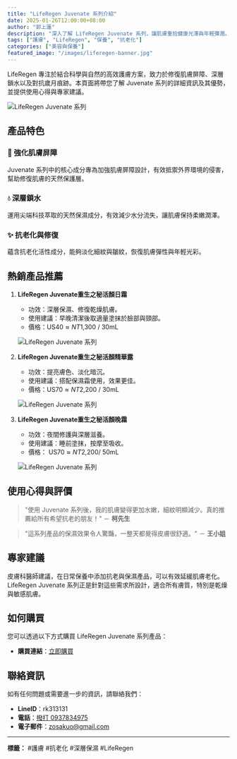```yaml
---
title: "LifeRegen Juvenate 系列介紹"
date: 2025-01-26T12:00:00+08:00
author: "郭上蓮"
description: "深入了解 LifeRegen Juvenate 系列，讓肌膚重拾健康光澤與年輕彈潤。"
tags: ["護膚", "LifeRegen", "保養", "抗老化"]
categories: ["美容與保養"]
featured_image: "/images/liferegen-banner.jpg"
---
```


LifeRegen 專注於結合科學與自然的高效護膚方案，致力於修復肌膚屏障、深層鎖水以及對抗歲月痕跡。本頁面將帶您了解 Juvenate 系列的詳細資訊及其優勢，並提供使用心得與專家建議。

<!--more-->

![LifeRegen Juvenate 系列](https://hongsheng.tw/img/header_liferegen_desktop.webp "LifeRegen Juvenate 系列示意圖")

## 產品特色

### 🌟 強化肌膚屏障
Juvenate 系列中的核心成分專為加強肌膚屏障設計，有效抵禦外界環境的侵害，幫助修復肌膚的天然保護層。

### 💧 深層鎖水
運用尖端科技萃取的天然保濕成分，有效減少水分流失，讓肌膚保持柔嫩潤澤。

### ✨ 抗老化與修復
蘊含抗老化活性成分，能夠淡化細紋與皺紋，恢復肌膚彈性與年輕光彩。

## 熱銷產品推薦

1. **LifeRegen Juvenate重生之秘活顏日霜**
   - 功效：深層保濕、修復乾燥肌膚。
   - 使用建議：早晚清潔後取適量塗抹於臉部與頸部。
   - 價格：US$40 ≈ NT$1,300 / 30mL

   ![LifeRegen Juvenate 系列](https://hongsheng.tw/img/liferegen/main/daycreamjarflower.webp "LifeRegen Juvenate 保濕修復霜")  

2. **LifeRegen Juvenate重生之秘活顏精華露**
   - 功效：提亮膚色、淡化暗沉。
   - 使用建議：搭配保濕霜使用，效果更佳。
   - 價格：US$70 ≈ NT$2,200 / 30mL

   ![LifeRegen Juvenate 系列](https://hongsheng.tw/img/liferegen/main/Serum_big_flower1_2.webp "LifeRegen Juvenate 亮膚精華液")

3. **LifeRegen Juvenate重生之秘活顏晚霜**
   - 功效：夜間修護與深層滋養。
   - 使用建議：睡前塗抹，按摩至吸收。
   - 價格： US$70 ≈ NT$2,200/ 50mL

   ![LifeRegen Juvenate 系列](https://hongsheng.tw/img/liferegen/main/NightCreamFloral.webp "LifeRegen Juvenate 修護晚霜")

## 使用心得與評價

> "使用 Juvenate 系列後，我的肌膚變得更加水嫩，細紋明顯減少。真的推薦給所有希望抗老的朋友！" － **柯先生**

> "這系列產品的保濕效果令人驚豔，一整天都覺得皮膚很舒適。" － **王小姐**

## 專家建議
皮膚科醫師建議，在日常保養中添加抗老與保濕產品，可以有效延緩肌膚老化。LifeRegen Juvenate 系列正是針對這些需求所設計，適合所有膚質，特別是乾燥與敏感肌膚。

## 如何購買

您可以透過以下方式購買 LifeRegen Juvenate 系列產品：

- **購買連結**：[立即購買](https://liferegen.com/zh-hant-tn?sponsor=tw011020)

## 聯絡資訊

如有任何問題或需要進一步的資訊，請聯絡我們：

- **LineID**：rk313131
- **電話**：[撥打 0937834975](tel:0937834975)
- **電子郵件**：[zosakuo@gmail.com](mailto:zosakuo@gmail.com)

---

**標籤：** #護膚 #抗老化 #深層保濕 #LifeRegen
